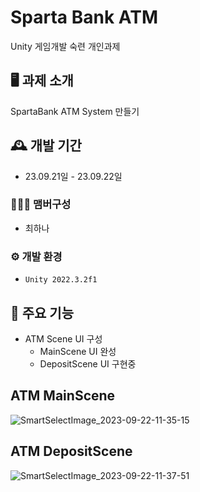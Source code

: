 # Sparta Bank ATM
Unity 게임개발 숙련 개인과제


## 🖥️ 과제 소개
SpartaBank ATM System 만들기

## 🕰️ 개발 기간
* 23.09.21일 - 23.09.22일

### 🧑‍🤝‍🧑 맴버구성
- 최하나

### ⚙️ 개발 환경
- `Unity 2022.3.2f1`

## 📌 주요 기능
- ATM Scene UI 구성
  - MainScene UI 완성
  - DepositScene UI 구현중 

##  ATM MainScene
![SmartSelectImage_2023-09-22-11-35-15](https://github.com/coco0715/Project-ATM-/assets/101281567/b851a319-7ba3-4cf0-b4c4-6e34e205c4f3)
##  ATM DepositScene
![SmartSelectImage_2023-09-22-11-37-51](https://github.com/coco0715/Project-ATM-/assets/101281567/f259f8f8-81a7-4798-95e4-e460a20e0698)

